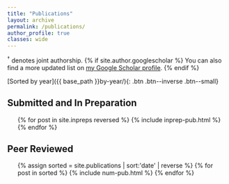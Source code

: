 ```yaml
---
title: "Publications"
layout: archive
permalink: /publications/
author_profile: true
classes: wide
---
```


<p><sup>&dagger;</sup> denotes joint authorship.
{% if site.author.googlescholar %}
  You can also find a more updated list on <a href="{{site.author.googlescholar}}">my Google Scholar profile</a>.
{% endif %}
</p>
[Sorted by year]({{ base_path }}by-year/){: .btn .btn--inverse .btn--small}


<h2>Submitted and In Preparation</h2>
<ul>
	{% for post in site.inpreps reversed %}
	  {% include inprep-pub.html %}
	{% endfor %}
</ul>

<h2>Peer Reviewed</h2>
<ol>
	{% assign sorted = site.publications | sort:'date' | reverse %}
	{% for post in sorted %}
	  {% include num-pub.html %}
	{% endfor %}
</ol>